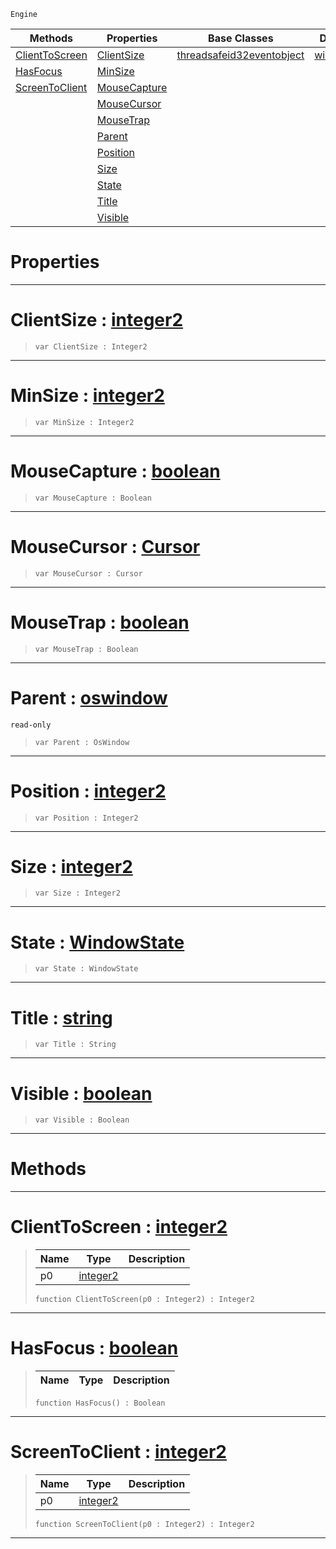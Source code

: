  `Engine`

|Methods|Properties|Base Classes|Derived Classes|
|---|---|---|---|
|[ClientToScreen](oswindow.md#clienttoscreen-zilch-engi)|[ClientSize](oswindow.md#clientsize-zilch-engine-d)|[threadsafeid32eventobject](threadsafeid32eventobject.md)|[windowsoswindow](windowsoswindow.md)|
|[HasFocus](oswindow.md#hasfocus-zilch-engine-doc)|[MinSize](oswindow.md#minsize-zilch-engine-docu)| | |
|[ScreenToClient](oswindow.md#screentoclient-zilch-engi)|[MouseCapture](oswindow.md#mousecapture-zilch-engine)| | |
| |[MouseCursor](oswindow.md#mousecursor-zilch-engine)| | |
| |[MouseTrap](oswindow.md#mousetrap-zilch-engine-do)| | |
| |[Parent](oswindow.md#parent-zilch-engine-docum)| | |
| |[Position](oswindow.md#position-zilch-engine-doc)| | |
| |[Size](oswindow.md#size-zilch-engine-documen)| | |
| |[State](oswindow.md#state-zilch-engine-docume)| | |
| |[Title](oswindow.md#title-zilch-engine-docume)| | |
| |[Visible](oswindow.md#visible-zilch-engine-docu)| | |


 #  Properties


---  
 #  ClientSize : [integer2](../nada_base_types/integer2.md)

> 
> ```TS:Nada
> var ClientSize : Integer2


---  
 #  MinSize : [integer2](../nada_base_types/integer2.md)

> 
> ```TS:Nada
> var MinSize : Integer2


---  
 #  MouseCapture : [boolean](../nada_base_types/boolean.md)

> 
> ```TS:Nada
> var MouseCapture : Boolean


---  
 #  MouseCursor : [Cursor](../enum_reference.md#cursor)

> 
> ```TS:Nada
> var MouseCursor : Cursor


---  
 #  MouseTrap : [boolean](../nada_base_types/boolean.md)

> 
> ```TS:Nada
> var MouseTrap : Boolean


---  
 #  Parent : [oswindow](oswindow.md)

 `read-only`

> 
> ```TS:Nada
> var Parent : OsWindow


---  
 #  Position : [integer2](../nada_base_types/integer2.md)

> 
> ```TS:Nada
> var Position : Integer2


---  
 #  Size : [integer2](../nada_base_types/integer2.md)

> 
> ```TS:Nada
> var Size : Integer2


---  
 #  State : [WindowState](../enum_reference.md#windowstate)

> 
> ```TS:Nada
> var State : WindowState


---  
 #  Title : [string](../nada_base_types/string.md)

> 
> ```TS:Nada
> var Title : String


---  
 #  Visible : [boolean](../nada_base_types/boolean.md)

> 
> ```TS:Nada
> var Visible : Boolean


---  
 #  Methods


---  
 #  ClientToScreen : [integer2](../nada_base_types/integer2.md)

> 
> |Name|Type|Description|
> |---|---|---|
> |p0|[integer2](../nada_base_types/integer2.md)| |
> ```TS:Nada
> function ClientToScreen(p0 : Integer2) : Integer2
> ``` 


---  
 #  HasFocus : [boolean](../nada_base_types/boolean.md)

> 
> |Name|Type|Description|
> |---|---|---|
> ```TS:Nada
> function HasFocus() : Boolean
> ``` 


---  
 #  ScreenToClient : [integer2](../nada_base_types/integer2.md)

> 
> |Name|Type|Description|
> |---|---|---|
> |p0|[integer2](../nada_base_types/integer2.md)| |
> ```TS:Nada
> function ScreenToClient(p0 : Integer2) : Integer2
> ``` 


---  
 

 